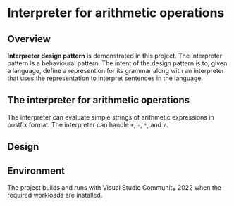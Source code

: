 # Interpreter for arithmetic operations

## Overview
**Interpreter design pattern** is demonstrated in this project. The Interpreter pattern is a behavioural pattern. The intent of the design pattern is to, given a language, define a represention for its grammar along with an interpreter that uses the representation to interpret sentences in the language.

## The interpreter for arithmetic operations
The interpreter can evaluate simple strings of arithmetic expressions in postfix format. The interpreter can handle `+`, `-`, `*`, and `/`.

## Design


## Environment
The project builds and runs with Visual Studio Community 2022 when the required workloads are installed.

